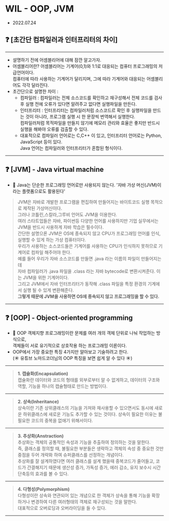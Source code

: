 
# WIL - OOP, JVM
- 2022.07.24

## ❓ [초간단 컴파일러과 인터프리터의 차이]
-----
- 설명하기 전에 어셈블리어에 대해 잠깐 알고가자.
- 어셈블리어란? 어셈블리어는 기계어(0,1)와 1:1로 대응되는 컴퓨터 프로그래밍의 저급언어이다.<br> 컴퓨터에 따라 사용하는 기계어가 달리지며, 그에 따라 기계어와 대응되는 어셈블리어도 각각 달라진다.
- 초간단으로 설명한 차이 : 
   * 컴파일러 : 컴파일러는 전체 소스코드를 확인하고 재구성해서 전체 코드를 검사 후 실행 전에 오류가 있다면 알려주고 없다면 실행파일을 만든다.
   * 인터프리터 : 인터프리터는 컴파일러처럼 소스코드르 확인 후 실행파일을 만드는 것이 아니라, 프로그램 실행 시 한 문장씩 번역해서 실행한다.<br> 컴파일러처럼 목적파일을 만들지 않기에 메모리 관리와 효율은 좋지만 반드시 실행을 해봐야 오류를 검출할 수 있다.
   * 대표적으로 컴파일러 언어로는 C,C++ 이 있고, 인터프리터 언어로는 Python, JavaScript 등이 있다.<br> Java 언어는 컴파일러와 인터프리터가 혼합된 형식이다.

------

## ❓ [JVM] - Java virtual machine
- 📌 Java는 단순한 프로그래밍 언어로만 사용되지 않는다. '자바 가상 머신(JVM)이라는 플랫폼으로도 활용된다'
> JVM은 자바로 개발한 프로그램을 편집하여 만들어지는 바이트코드 실행 목적으로 제작된 가상머신이다.<br> 그러나 코틀린,스칼라,그루비 언어도 JVM을 이용한다. <br> 여러 스타트업들은 자바, 파이썬등 다양한 언어를 사용하지만 기업 실무에서는 JVM을 반드시 사용하게 자바 학습은 필수이다. <br> 간단한 설명으론 JVM은 OS에 종속되지 않고 CPU가 프로그래밍 언어를 인식, 실행할 수 있게 하는 가상 컴퓨터이다. <br> 우리가 사용하는 소스코드들은 기계어를 사용하는 CPU가 인식하지 못하므로 기계어로 컴파일 해주어야 한다.<br> 예를 들어 우리가 자바 소스코드를 만들면 .java 라는 이름의 파일이 만들어지는데<br> 자바 컴파일러가 .java 파일을 .class 라는 자바 bytecode로 변환시켜준다. 이는 JVM을 위한 기계어이다. <br> 그리고 JVM에서 자바 인터프리터가 동작해 .class 파일을 특정 환경의 기계에서 실행 될 수 있게 변환해준다.<br> **__그렇게 때문에 JVM을 사용하면 OS에 종속되지 않고 프로그래밍을 할 수 있다.__**

------

## ❓ [OOP] - Object-oriented programming
- 📌 OOP 객체지향 프로그래밍이란 문제를 여러 개의 객체 단위로 나눠 작업하는 방식으로, <br> 객체들이 서로 유기적으로 상호작용 하는 프로그래밍 이론이다.
- OOP에서 가장 중요한 특징 4가지만 알아보고 기술하려고 한다. <br> (:sunny: 유튜브 노마드코더님의 OOP 특징을 보면 쉽게 알 수 있다 :sunny:)
-----
> **__1. 캡슐화(Encapsulation)__** <br> 캡슐화란 데이터와 코드의 형태를 외부로부터 알 수 없게하고, 데이터의 구조와 역할, 기능을 하나의 캡슐형태로 만드는 방법이다. <br>
-----
> **__2. 상속(Inheritance)__** <br> 상속이란 기존 상위클래스의 기능을 가져와 재사용할 수 있으면서도 동시에 새로운 하위클래스에 새로운 기능도 추가할 수 있는 것이다. 상속이 필요한 이유는 불필요한 코드의 중복을 없애기 위해서이다.
-----
> **__3. 추상화(Anstraction)__** <br> 추상화는 객체의 공통적인 속성과 기능을 추출하여 정의하는 것을 말한다. <br> 즉, 클래스를 정의할 때, 불필요한 부분들은 생략하고 객체의 속성 중 중요한 것만 중점을 두어 개략화 하여 슈퍼클래스를 선정하는 개념이다. <br> 추상화를 잘 설계하였다면 여러 클래스를 설계 했을때 중복코드가 줄어들고, 코드가 간결해지기 때문에 생산성 증가, 가독성 증가, 에러 감소, 유지 보수시 시간 단축등의 효과를 볼 수 있다.
-----
> **__4. 다형성(Polymorphism)__** <br> 다형성이란 상속와 연관되어 있는 개념으로 한 객체가 상속을 통해 기능을 확장하거나 변경하여 다른 여러형태의 객체로 재구성되는 것을 말한다. <br> 대표적으로 오버로딩과 오버라이딩을 들 수 있다.

------

